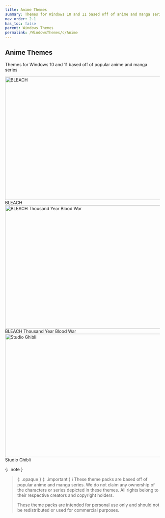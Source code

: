 ```yaml
---
title: Anime Themes
summary: Themes for Windows 10 and 11 based off of anime and manga series
nav_order: 2.1
has_toc: false
parent: Windows Themes
permalink: /WindowsThemes/c/Anime
---
```


## Anime Themes
Themes for Windows 10 and 11 based off of popular anime and manga series

<div class="gallery text-delta">
<div class="gallery-item">
<a target="_blank" href="/WindowsThemes/c/Anime/BLEACH">
<img src="https://gitlab.com/the-back-room/deskthemepacks/sfw/bleach/-/raw/main/Extras/Preview.bmp" alt="BLEACH" width="600" height="400">
</a>
<div class="desc">BLEACH</div>
</div>
<div class="gallery-item">
<a target="_blank" href="/WindowsThemes/c/Anime/BLEACHThousandYearBloodWar">
<img src="https://gitlab.com/the-back-room/deskthemepacks/sfw/bleach-thousand-year-blood-war/-/raw/main/Extras/Preview.bmp" alt="BLEACH Thousand Year Blood War" width="600" height="400">
</a>
<div class="desc">BLEACH Thousand Year Blood War</div>
</div>
<div class="gallery-item">
<a target="_blank" href="/WindowsThemes/c/Anime/StudioGhibli">
<img src="https://gitlab.com/the-back-room/deskthemepacks/sfw/studio-ghibli/-/raw/main/Extras/Preview.bmp" alt="Studio Ghibli" width="600" height="400">
</a>
<div class="desc">Studio Ghibli</div>
</div>
</div>

{: .note }
> {: .opaque }
> {: .important }
> ℹ️ These theme packs are based off of popular anime and manga series. We do not claim any ownership of the characters or series depicted in these themes. All rights belong to their respective creators and copyright holders.
> 
> These theme packs are intended for personal use only and should not be redistributed or used for commercial purposes.
